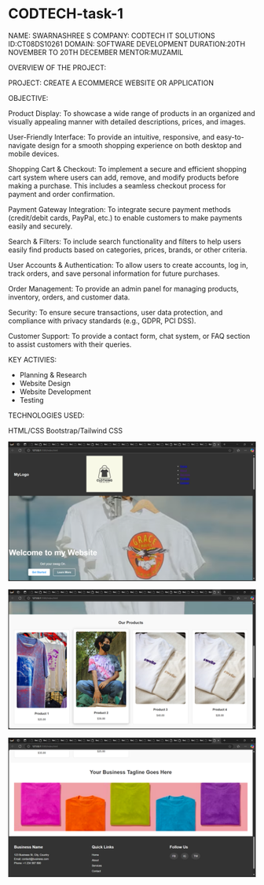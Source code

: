 # CODTECH-task-1
NAME: SWARNASHREE S
COMPANY: CODTECH IT SOLUTIONS
ID:CT08DS10261
DOMAIN: SOFTWARE DEVELOPMENT
DURATION:20TH NOVEMBER TO 20TH DECEMBER
MENTOR:MUZAMIL

OVERVIEW OF THE PROJECT:

PROJECT: CREATE A ECOMMERCE WEBSITE OR APPLICATION

OBJECTIVE:

Product Display: To showcase a wide range of products in an organized and visually appealing manner with detailed descriptions, prices, and images.

User-Friendly Interface: To provide an intuitive, responsive, and easy-to-navigate design for a smooth shopping experience on both desktop and mobile devices.

Shopping Cart & Checkout: To implement a secure and efficient shopping cart system where users can add, remove, and modify products before making a purchase. This includes a seamless checkout process for payment and order confirmation.

Payment Gateway Integration: To integrate secure payment methods (credit/debit cards, PayPal, etc.) to enable customers to make payments easily and securely.

Search & Filters: To include search functionality and filters to help users easily find products based on categories, prices, brands, or other criteria.

User Accounts & Authentication: To allow users to create accounts, log in, track orders, and save personal information for future purchases.

Order Management: To provide an admin panel for managing products, inventory, orders, and customer data.

Security: To ensure secure transactions, user data protection, and compliance with privacy standards (e.g., GDPR, PCI DSS).

Customer Support: To provide a contact form, chat system, or FAQ section to assist customers with their queries.

 KEY ACTIVIES:
  - Planning & Research
  - Website Design
  - Website Development
  - Testing

TECHNOLOGIES USED:

HTML/CSS
Bootstrap/Tailwind CSS

![image alt](https://github.com/Swarnashree401/CODTECH-task-1/blob/30a2d2ab384f96e996676c0e2312e8963fff8075/Screenshot%20(3).png)
  

![image_alt](https://github.com/Swarnashree401/CODTECH-task-1/blob/main/Screenshot%20(2).png?raw=true)











![image alt](https://github.com/Swarnashree401/CODTECH-task-1/blob/75b3f45c13ef4e61872264eda33a92992a21b7b6/Screenshot%20(1).png)

